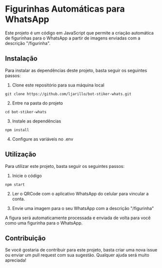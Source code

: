 # Figurinhas Automáticas para WhatsApp

Este projeto é um código em JavaScript que permite a criação automática de figurinhas para o WhatsApp a partir de imagens enviadas com a descrição "/figurinha".

## Instalação

Para instalar as dependências deste projeto, basta seguir os seguintes passos:

1. Clone este repositório para sua máquina local
```
git clone https://github.com/ljarillo/bot-stiker-whats.git
```
2. Entre na pasta do projeto
```
cd bot-stiker-whats
```
3. Instale as dependências
```
npm install
```
4. Configure as variáveis no .env

## Utilização

Para utilizar este projeto, basta seguir os seguintes passos:

1. Inicie o código
```
npm start
```

2. Ler o QRCode com o aplicativo WhatsApp do celular para vincular a conta.

3. Envie uma imagem para o seu WhatsApp com a descrição "/figurinha"

A figura será automaticamente processada e enviada de volta para você como uma figurinha para o WhatsApp.

## Contribuição

Se você gostaria de contribuir para este projeto, basta criar uma nova issue ou enviar um pull request com sua sugestão. Qualquer ajuda será muito apreciada!
